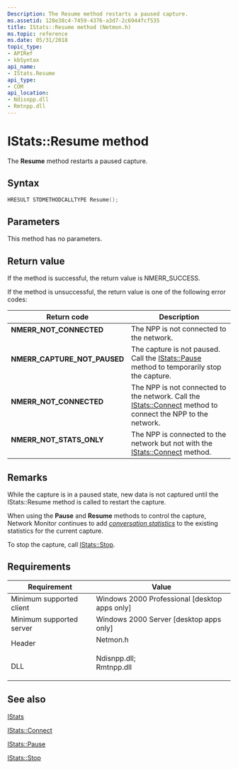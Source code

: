 ```yaml
---
Description: The Resume method restarts a paused capture.
ms.assetid: 128e38c4-7459-4376-a3d7-2c6944fcf535
title: IStats::Resume method (Netmon.h)
ms.topic: reference
ms.date: 05/31/2018
topic_type: 
- APIRef
- kbSyntax
api_name: 
- IStats.Resume
api_type: 
- COM
api_location: 
- Ndisnpp.dll
- Rmtnpp.dll
---
```


# IStats::Resume method

The **Resume** method restarts a paused capture.

## Syntax


```C++
HRESULT STDMETHODCALLTYPE Resume();
```



## Parameters

This method has no parameters.

## Return value

If the method is successful, the return value is NMERR\_SUCCESS.

If the method is unsuccessful, the return value is one of the following error codes:



| Return code                                                                                                | Description                                                                                                                                  |
|------------------------------------------------------------------------------------------------------------|----------------------------------------------------------------------------------------------------------------------------------------------|
| <dl> <dt>**NMERR\_NOT\_CONNECTED**</dt> </dl>       | The NPP is not connected to the network.<br/>                                                                                          |
| <dl> <dt>**NMERR\_CAPTURE\_NOT\_PAUSED**</dt> </dl> | The capture is not paused. Call the [IStats::Pause](istats-pause.md) method to temporarily stop the capture.<br/>                     |
| <dl> <dt>**NMERR\_NOT\_CONNECTED**</dt> </dl>       | The NPP is not connected to the network. Call the [IStats::Connect](istats-connect.md) method to connect the NPP to the network.<br/> |
| <dl> <dt>**NMERR\_NOT\_STATS\_ONLY**</dt> </dl>     | The NPP is connected to the network but not with the [IStats::Connect](istats-connect.md) method.<br/>                                |



 

## Remarks

While the capture is in a paused state, new data is not captured until the IStats::Resume method is called to restart the capture.

When using the **Pause** and **Resume** methods to control the capture, Network Monitor continues to add [*conversation statistics*](c.md) to the existing statistics for the current capture.

To stop the capture, call [IStats::Stop](istats-stop.md).

## Requirements



| Requirement | Value |
|-------------------------------------|----------------------------------------------------------------------------------------------------------------------------------------------------------|
| Minimum supported client<br/> | Windows 2000 Professional \[desktop apps only\]<br/>                                                                                               |
| Minimum supported server<br/> | Windows 2000 Server \[desktop apps only\]<br/>                                                                                                     |
| Header<br/>                   | <dl> <dt>Netmon.h</dt> </dl>                                                                      |
| DLL<br/>                      | <dl> <dt>Ndisnpp.dll; </dt> <dt>Rmtnpp.dll</dt> </dl> |



## See also

<dl> <dt>

[IStats](istats.md)
</dt> <dt>

[IStats::Connect](istats-connect.md)
</dt> <dt>

[IStats::Pause](istats-pause.md)
</dt> <dt>

[IStats::Stop](istats-stop.md)
</dt> </dl>

 

 




